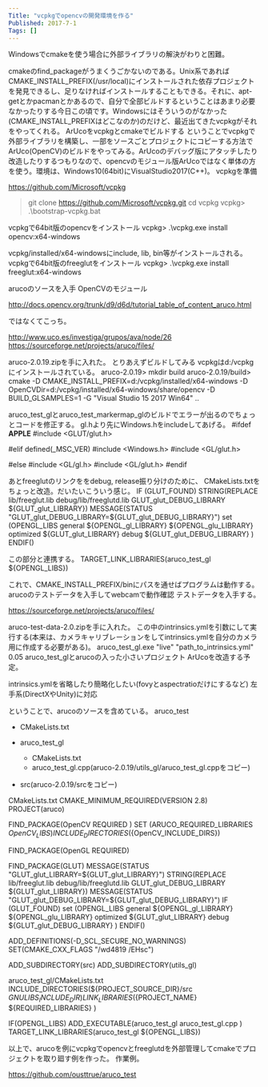 ```yaml
---
Title: "vcpkgでopencvの開発環境を作る"
Published: 2017-7-1
Tags: []
---
```


Windowsでcmakeを使う場合に外部ライブラリの解決がわりと困難。

cmakeのfind_packageがうまくうごかないのである。Unix系であればCMAKE_INSTALL_PREFIX(/usr/local)にインストールされた依存プロジェクトを発見できるし、足りなければインストールすることもできる。それに、apt-getとかpacmanとかあるので、自分で全部ビルドするということはあまり必要なかったりする今日この頃です。Windowsにはそういうのがなかった(CMAKE_INSTALL_PREFIXはどこなのか)のだけど、最近出てきたvcpkgがそれをやってくれる。
ArUcoをvcpkgとcmakeでビルドする
ということでvcpkgで外部ライブラリを構築し、一部をソースごとプロジェクトにコピーする方法でArUco(OpenCV)のビルドをやってみる。ArUcoのデバッグ版にアタッチしたり改造したりするつもりなので、opencvのモジュール版ArUcoではなく単体の方を使う。環境は、Windows10(64bit)にVisualStudio2017(C++)。
vcpkgを準備

https://github.com/Microsoft/vcpkg

> git clone https://github.com/Microsoft/vcpkg.git
> cd vcpkg
vcpkg> .\bootstrap-vcpkg.bat

vcpkgで64bit版のopencvをインストール
vcpkg> .\vcpkg.exe install opencv:x64-windows

vcpkg/installed/x64-windowsにinclude, lib, bin等がインストールされる。
vcpkgで64bit版のfreeglutをインストール
vcpkg> .\vcpkg.exe install freeglut:x64-windows

arucoのソースを入手
OpenCVのモジュール

http://docs.opencv.org/trunk/d9/d6d/tutorial_table_of_content_aruco.html

ではなくてこっち。

http://www.uco.es/investiga/grupos/ava/node/26
https://sourceforge.net/projects/aruco/files/

aruco-2.0.19.zipを手に入れた。
とりあえずビルドしてみる
vcpkgはd:/vcpkgにインストールされている。
aruco-2.0.19> mkdir build
aruco-2.0.19/build> cmake -D CMAKE_INSTALL_PREFIX=d:/vcpkg/installed/x64-windows -D OpenCVDir=d:/vcpkg/installed/x64-windows/share/opencv -D BUILD_GLSAMPLES=1 -G "Visual Studio 15 2017 Win64" ..


aruco_test_glとaruco_test_markermap_glのビルドでエラーが出るのでちょっとコードを修正する。
gl.hより先にWindows.hをincludeしてあげる。
#ifdef __APPLE__
#include <GLUT/glut.h>

#elif defined(_MSC_VER)
#include <Windows.h>
#include <GL/glut.h>

#else
#include <GL/gl.h>
#include <GL/glut.h>
#endif

あとfreeglutのリンクををdebug, release振り分けのために、
CMakeLists.txtをちょっと改造。だいたいこういう感じ。
IF (GLUT_FOUND)
	STRING(REPLACE lib/freeglut.lib debug/lib/freeglutd.lib GLUT_glut_DEBUG_LIBRARY ${GLUT_glut_LIBRARY})
	MESSAGE(STATUS "GLUT_glut_DEBUG_LIBRARY=${GLUT_glut_DEBUG_LIBRARY}")
	set (OPENGL_LIBS  general
		${OPENGL_gl_LIBRARY}
		${OPENGL_glu_LIBRARY}
		optimized ${GLUT_glut_LIBRARY}
		debug ${GLUT_glut_DEBUG_LIBRARY}
		)
ENDIF()

この部分と連携する。
TARGET_LINK_LIBRARIES(aruco_test_gl ${OPENGL_LIBS})

これで、CMAKE_INSTALL_PREFIX/binにパスを通せばプログラムは動作する。
arucoのテストデータを入手してwebcamで動作確認
テストデータを入手する。

https://sourceforge.net/projects/aruco/files/

aruco-test-data-2.0.zipを手に入れた。
この中のintrinsics.ymlを引数にして実行する(本来は、カメラキャリブレーションをしてintrinsics.ymlを自分のカメラ用に作成する必要がある)。
aruco_test_gl.exe "live" "path_to_intrinsics.yml" 0.05
aruco_test_glとarucoの入った小さいプロジェクト
ArUcoを改造する予定。

intrinsics.ymlを省略したり簡略化したい(fovyとaspectratioだけにするなど)
左手系(DirectXやUnity)に対応

ということで、arucoのソースを含めている。
aruco_test

  + CMakeLists.txt

  + aruco_test_gl
    + CMakeLists.txt
    + aruco_test_gl.cpp(aruco-2.0.19/utils_gl/aruco_test_gl.cppをコピー)

  + src(aruco-2.0.19/srcをコピー)


CMakeLists.txt
CMAKE_MINIMUM_REQUIRED(VERSION 2.8)
PROJECT(aruco)

FIND_PACKAGE(OpenCV REQUIRED )
SET (ARUCO_REQUIRED_LIBRARIES ${OpenCV_LIBS})
INCLUDE_DIRECTORIES(${OpenCV_INCLUDE_DIRS})

FIND_PACKAGE(OpenGL REQUIRED)

FIND_PACKAGE(GLUT)
MESSAGE(STATUS "GLUT_glut_LIBRARY=${GLUT_glut_LIBRARY}")
STRING(REPLACE lib/freeglut.lib debug/lib/freeglutd.lib GLUT_glut_DEBUG_LIBRARY ${GLUT_glut_LIBRARY})
MESSAGE(STATUS "GLUT_glut_DEBUG_LIBRARY=${GLUT_glut_DEBUG_LIBRARY}")
IF (GLUT_FOUND)
    set (OPENGL_LIBS  general
        ${OPENGL_gl_LIBRARY}
        ${OPENGL_glu_LIBRARY}
        optimized ${GLUT_glut_LIBRARY}
        debug ${GLUT_glut_DEBUG_LIBRARY}
        )
ENDIF()

ADD_DEFINITIONS(-D_SCL_SECURE_NO_WARNINGS)
SET(CMAKE_CXX_FLAGS "/wd4819 /EHsc")

ADD_SUBDIRECTORY(src)
ADD_SUBDIRECTORY(utils_gl)

aruco_test_gl/CMakeLists.txt
INCLUDE_DIRECTORIES(${PROJECT_SOURCE_DIR}/src ${GNULIBS_INCLUDE_DIR})
LINK_LIBRARIES(${PROJECT_NAME} ${REQUIRED_LIBRARIES} )

IF(OPENGL_LIBS)
    ADD_EXECUTABLE(aruco_test_gl
        aruco_test_gl.cpp
        )
    TARGET_LINK_LIBRARIES(aruco_test_gl ${OPENGL_LIBS})


以上で、arucoを例にvcpkgでopencvとfreeglutdを外部管理してcmakeでプロジェクトを取り廻す例を作った。
作業例。

https://github.com/ousttrue/aruco_test

